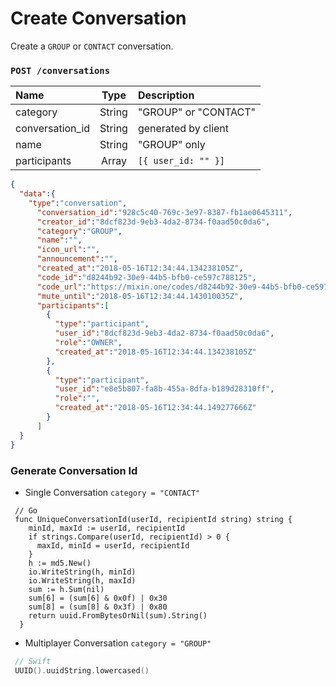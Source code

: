 # Create Conversation

Create a `GROUP` or `CONTACT` conversation.

### `POST /conversations`

| Name | Type | Description |
| :----- | :----: | :---- |
| category | String | "GROUP" or "CONTACT" |
| conversation_id | String | generated by client |
| name | String | "GROUP" only |
| participants | Array |  ```[{ user_id: "" }]``` |

```json
{
  "data":{
    "type":"conversation",
      "conversation_id":"928c5c40-769c-3e97-8387-fb1ae0645311",
      "creator_id":"8dcf823d-9eb3-4da2-8734-f0aad50c0da6",
      "category":"GROUP",
      "name":"",
      "icon_url":"",
      "announcement":"",
      "created_at":"2018-05-16T12:34:44.134238105Z",
      "code_id":"d8244b92-30e9-44b5-bfb0-ce597c788125",
      "code_url":"https://mixin.one/codes/d8244b92-30e9-44b5-bfb0-ce597c788125",
      "mute_until":"2018-05-16T12:34:44.143010035Z",
      "participants":[
        {
          "type":"participant",
          "user_id":"8dcf823d-9eb3-4da2-8734-f0aad50c0da6",
          "role":"OWNER",
          "created_at":"2018-05-16T12:34:44.134238105Z"
        },
        {
          "type":"participant",
          "user_id":"e8e5b807-fa8b-455a-8dfa-b189d28310ff",
          "role":"",
          "created_at":"2018-05-16T12:34:44.149277666Z"
        }
      ]
  }
}
```

### Generate Conversation Id

- Single Conversation `category = "CONTACT"`

```golang
 // Go
 func UniqueConversationId(userId, recipientId string) string {
    minId, maxId := userId, recipientId
    if strings.Compare(userId, recipientId) > 0 {
      maxId, minId = userId, recipientId
    }
    h := md5.New()
    io.WriteString(h, minId)
    io.WriteString(h, maxId)
    sum := h.Sum(nil)
    sum[6] = (sum[6] & 0x0f) | 0x30
    sum[8] = (sum[8] & 0x3f) | 0x80
    return uuid.FromBytesOrNil(sum).String()
  }
```

- Multiplayer Conversation `category = "GROUP"`

```Swift
 // Swift
 UUID().uuidString.lowercased()
```